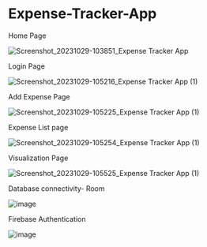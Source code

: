 # Expense-Tracker-App
Home Page

![Screenshot_20231029-103851_Expense Tracker App](https://github.com/aaseem22/Expense-Tracker-App/assets/98115116/3df64363-7965-42a2-8fab-56a7372f8ed2)


Login Page

![Screenshot_20231029-105216_Expense Tracker App (1)](https://github.com/aaseem22/Expense-Tracker-App/assets/98115116/8257ba3a-bae4-4a1b-83fc-2bb43d2f1294)


Add Expense Page

![Screenshot_20231029-105225_Expense Tracker App (1)](https://github.com/aaseem22/Expense-Tracker-App/assets/98115116/2feb1b1d-32ba-473c-85ca-9cc740bb8b6a)


Expense List page

![Screenshot_20231029-105254_Expense Tracker App (1)](https://github.com/aaseem22/Expense-Tracker-App/assets/98115116/0a372577-7ff0-4d11-982d-7c7769e6d371)


Visualization Page

![Screenshot_20231029-105525_Expense Tracker App (1)](https://github.com/aaseem22/Expense-Tracker-App/assets/98115116/e45c5cd5-97b1-4727-832b-189a3ede8e22)

Database connectivity- Room

![image](https://github.com/aaseem22/Expense-Tracker-App/assets/98115116/b925a067-c708-4f4a-a171-91401936f9a8)

Firebase Authentication

![image](https://github.com/aaseem22/Expense-Tracker-App/assets/98115116/ddcbbf95-996a-4034-b977-d3b8e63a2a57)


